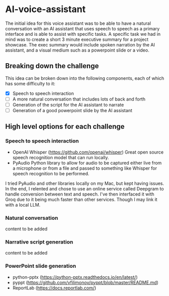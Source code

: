 # AI-voice-assistant
The initial idea for this voice assistant was to be able to have a natural conversation with an AI assistant that uses speech to speech as a primary interface and is able to assist with specific tasks. A specific task we had in mind was to create a short 3 minute executive summary for a project showcase. The exec summary would include spoken narration by the AI assistant, and a visual medium such as a powerpoint slide or a video.

## Breaking down the challenge
This idea can be broken down into the following components, each of which has some difficulty to it:

- [x] Speech to speech interaction
- [ ] A more natural conversation that includes lots of back and forth
- [ ] Generation of the script for the AI assistant to narrate
- [ ] Generation of a good powerpoint slide by the AI assistant

## High level options for each challenge

### Speech to speech interaction

- OpenAI Whisper (https://github.com/openai/whisper)
Great open source speech recognition model that can run locally.
- PyAudio 
Python library to allow for audio to be captured either live from a microphone or from a file and passed to something like Whisper for speech recognition to be performed.

I tried PyAudio and other libraries locally on my Mac, but kept having issues. In the end, I relented and chose to use an online service called Deepgram to handle conversion between text and speech. I've then interfaced it with Groq due to it being much faster than other services. Though I may link it with a local LLM.


### Natural conversation

content to be added

### Narrative script generation

content to be added

### PowerPoint slide generation

- python-pptx (https://python-pptx.readthedocs.io/en/latest/)
- pyppt (https://github.com/vfilimonov/pyppt/blob/master/README.md)
- ReportLab (https://docs.reportlab.com/)